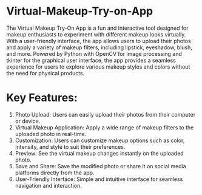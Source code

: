 # Virtual-Makeup-Try-on-App
The Virtual Makeup Try-On App is a fun and interactive tool designed for makeup enthusiasts to experiment with different makeup looks virtually. With a user-friendly interface, the app allows users to upload their photos and apply a variety of makeup filters, including lipstick, eyeshadow, blush, and more. Powered by Python with OpenCV for image processing and tkinter for the graphical user interface, the app provides a seamless experience for users to explore various makeup styles and colors without the need for physical products.

# Key Features:

1.	Photo Upload: Users can easily upload their photos from their computer or device.
2.	Virtual Makeup Application: Apply a wide range of makeup filters to the uploaded photo in real-time.
3.	Customization: Users can customize makeup options such as color, intensity, and style to suit their preferences.
4.	Preview: See the virtual makeup changes instantly on the uploaded photo.
5.	Save and Share: Save the modified photo or share it on social media platforms directly from the app.
6.	User-Friendly Interface: Simple and intuitive interface for seamless navigation and interaction.
